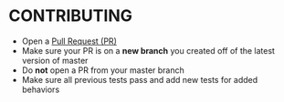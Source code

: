 CONTRIBUTING
============

* Open a [Pull Request (PR)](https://github.com/atparkerb/angular-kana/pull/new/master)
* Make sure your PR is on a **new branch** you created off of the latest version of master
* Do **not** open a PR from your master branch
* Make sure all previous tests pass and add new tests for added behaviors
